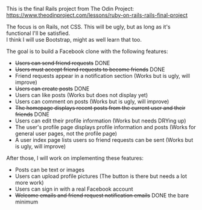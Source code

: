 This is the final Rails project from The Odin Project:  
https://www.theodinproject.com/lessons/ruby-on-rails-rails-final-project

The focus is on Rails, not CSS. This will be ugly, but as long as it's functional I'll be satisfied.  
I think I will use Bootstrap, might as well learn that too.

The goal is to build a Facebook clone with the following features:

* ~~Users can send friend requests~~ DONE
* ~~Users must accept friend requests to become friends~~ DONE
* Friend requests appear in a notification section (Works but is ugly, will improve)
* ~~Users can create posts~~ DONE
* Users can like posts (Works but does not display yet)
* Users can comment on posts (Works but is ugly, will improve)
* ~~The homepage displays recent posts from the current user and their friends~~ DONE
* Users can edit their profile information (Works but needs DRYing up)
* The user's profile page displays profile information and posts (Works for general user pages, not the profile page)
* A user index page lists users so friend requests can be sent (Works but is ugly, will improve)

After those, I will work on implementing these features:

* Posts can be text or images
* Users can upload profile pictures (The button is there but needs a lot more work)
* Users can sign in with a real Facebook account
* ~~Welcome emails and friend request notification emails~~ DONE the bare minimum